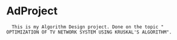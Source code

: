 # AdProject
      This is my Algorithm Design project. Done on the topic " OPTIMIZATION OF TV NETWORK SYSTEM USING KRUSKAL'S ALGORITHM".
